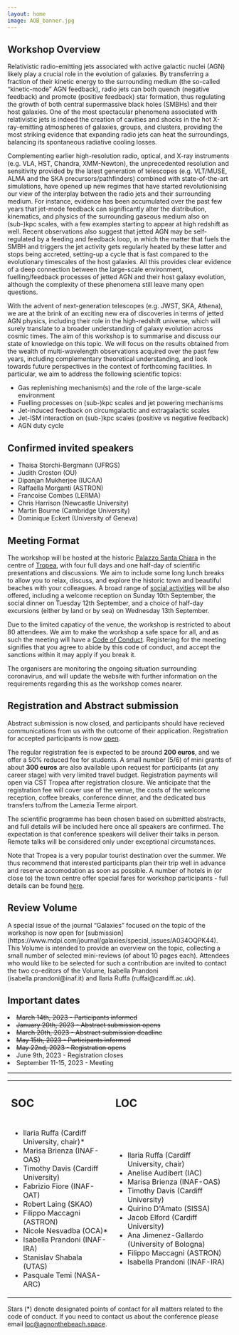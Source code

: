 ```yaml
---
layout: home
image: AOB_banner.jpg
---
```


<h2>Workshop Overview</h2>

Relativistic radio-emitting jets associated with active galactic nuclei (AGN) likely play a crucial role in the evolution of galaxies. By transferring a fraction of their kinetic energy to the surrounding medium (the so-called “kinetic-mode” AGN feedback), radio jets can both quench (negative feedback) and promote (positive feedback) star formation, thus regulating the growth of both central supermassive black holes (SMBHs) and their host galaxies. One of the most spectacular phenomena associated with relativistic jets is indeed the creation of cavities and shocks in the hot X-ray-emitting atmospheres of galaxies, groups, and clusters, providing the most striking evidence that expanding radio jets can heat the surroundings, balancing its spontaneous radiative cooling losses. 

Complementing earlier high-resolution radio, optical, and X-ray instruments (e.g. VLA, HST, Chandra, XMM-Newton), the unprecedented resolution and sensitivity provided by the latest generation of telescopes (e.g. VLT/MUSE, ALMA and the SKA precursors/pathfinders) combined with state-of-the-art simulations, have opened up new regimes that have started revolutionising our view of the interplay between the radio jets and their surrounding medium. For instance, evidence has been accumulated over the past few years that jet-mode feedback can significantly alter the distribution, kinematics, and physics of the surrounding gaseous medium also on (sub-)kpc scales, with a few examples starting to appear at high redshift as well. Recent observations also suggest that jetted AGN may be self-regulated by a feeding and feedback loop, in which the matter that fuels the SMBH and triggers the jet activity gets regularly heated by these latter and stops being accreted, setting-up a cycle that is fast compared to the evolutionary timescales of the host galaxies. All this provides clear evidence of a deep connection between the large-scale environment, fuelling/feedback processes of jetted AGN and their host galaxy evolution, although the complexity of these phenomena still leave many open questions. 

With the advent of next-generation telescopes (e.g. JWST, SKA, Athena), we are at the brink of an exciting new era of discoveries in terms of jetted AGN physics, including their role in the high-redshift universe, which will surely translate to a broader understanding of galaxy evolution across cosmic times. The aim of this workshop is to summarise and discuss our state of knowledge on this topic. We will focus on the results obtained from the wealth of multi-wavelength observations acquired over the past few years, including complementary theoretical understanding, and look towards future perspectives in the context of forthcoming facilities. In particular, we aim to address the following scientific topics:

- Gas replenishing mechanism(s) and the role of the large-scale environment
- Fuelling processes on (sub-)kpc scales and jet powering mechanisms
- Jet-induced feedback on circumgalactic and extragalactic scales
- Jet-ISM interaction on (sub-)kpc scales (positive vs negative feedback)
- AGN duty cycle

<h2>Confirmed invited speakers</h2>

- Thaisa Storchi-Bergmann (UFRGS)
- Judith Croston (OU)
- Dipanjan Mukherjee (IUCAA)
- Raffaella Morganti (ASTRON)
- Francoise Combes (LERMA)
- Chris Harrison (Newcastle University)  
- Martin Bourne (Cambridge University)
- Dominique Eckert (University of Geneva)

<h2>Meeting Format</h2>

The workshop will be hosted at the historic [Palazzo Santa Chiara](/rooms/Palazzo-Santa-Chiara/) in the centre of [Tropea](/rooms/Tropea/), with four full days and one half-day of scientific presentations and discussions. We aim to include some long lunch breaks to allow you to relax, discuss, and explore the historic town and beautiful beaches with your colleagues. A broad range of [social activities](/socialprogram/)  will be also offered, including a welcome reception on Sunday 10th September, the social dinner on Tuesday 12th September, and a choice of half-day excursions (either by land or by sea) on Wednesday 13th September.

Due to the limited capaticy of the venue, the workshop is restricted to about 80 attendees. We aim to make the workshop a safe space for all, and as such the meeting will have a [Code of Conduct](/coc/). Registering for the meeting signifies that you agree to abide by this code of conduct, and accept the sanctions within it may apply if you break it. 

The organisers are monitoring the ongoing situation surrounding coronavirus, and will update the website with further information on the requirements regarding this as the workshop comes nearer. 


<h2>Registration and Abstract submission</h2>

Abstract submission is now closed, and participants should have recieved communications from us with the outcome of their application. Registration for accepted participants is now [open](https://forms.gle/7GfURmJWCWEJGHnc9).

The regular registration fee is expected to be around <b>200 euros</b>, and we offer a 50% reduced fee for students. A small number (5/6) of mini grants of about <b>300 euros</b> are also available upon request for participants (at any career stage) with very limited travel budget. Registration payments will open via CST Tropea after registration closure.
We anticipate that the registration fee will cover use of the venue, the costs of the welcome reception, coffee breaks, conference dinner, and the dedicated bus transfers to/from the Lamezia Terme airport. 

The scientific programme has been chosen based on submitted abstracts, and full details will be included here once all speakers are confirmed. The expectation is that conference speakers will deliver their talks in person. Remote talks will be considered only under exceptional circumstances. 

Note that Tropea is a very popular tourist destination over the summer. We thus recommend that interested participants plan their trip well in advance and reserve accomodation as soon as possible. A number of hotels in (or close to) the town centre offer special fares for workshop participants - full details can be found [here](/rooms/Tropea).

<h2>Review Volume</h2>
A special issue of the journal “Galaxies” focused on the topic of the workshop is now open for [submission](https://www.mdpi.com/journal/galaxies/special_issues/A034OQPK44). This Volume is intended to provide an overview on the topic, collecting a small number of selected mini-reviews (of about 10 pages each). Attendees who would like to be selected for such a contribution are invited to contact the two co-editors of the Volume, Isabella Prandoni (isabella.prandoni@inaf.it) and Ilaria Ruffa (ruffai@cardiff.ac.uk).

<h2>Important dates</h2>

<li><s>March 14th, 2023 - Participants informed</s></li>
<li><s>January 20th, 2023 - Abstract submission opens</s></li>
<li><s>March 20th, 2023 - Abstract submission deadline</s></li>
<li><s>May 15th, 2023 - Participants informed</s></li>
<li><s>May 22nd, 2023 - Registration opens</s></li>
<li>June 9th, 2023 - Registration closes</li>
<li>September 11-15, 2023 - Meeting</li>

<!-- <h2>Tweeting the Meeting</h2>

Nullam a nunc felis. Aenean nec metus sed elit feugiat elementum sed ut quam. Maecenas dignissim augue nec sollicitudin sagittis. Donec sagittis dolor non tincidunt eleifend. Donec vel nibh et leo pretium dignissim. Nulla vehicula arcu velit, ac facilisis turpis fermentum ac. Integer at tempus sem, in vehicula magna. Ut tempor est nec nisl imperdiet porttitor sit amet maximus massa. -->


<hr>
<table style='width: 100%'><tr><td>
<h2>SOC</h2></td><td><h2>LOC</h2></td></tr><tr><td>
<ul>
  <li>Ilaria Ruffa (Cardiff University, chair)*</li>
  <li>Marisa Brienza (INAF-OAS)</li>
  <li>Timothy Davis (Cardiff University)</li>
  <li>Fabrizio Fiore (INAF-OAT)</li>
  <li>Robert Laing (SKAO)</li>
  <li>Filippo Maccagni (ASTRON)</li>
  <li>Nicole Nesvadba (OCA)*</li>
  <li>Isabella Prandoni (INAF-IRA)</li>
  <li>Stanislav Shabala (UTAS)</li>
  <li>Pasquale Temi (NASA-ARC)</li>
</ul> 
</td><td>
<ul>
  <li>Ilaria Ruffa (Cardiff University, chair)</li>
  <li>Anelise Audibert (IAC)</li>
  <li>Marisa Brienza (INAF-OAS)</li>
  <li>Timothy Davis (Cardiff University)</li>
  <li>Quirino D'Amato (SISSA)</li>
  <li>Jacob Elford (Cardiff University)</li>
  <li>Ana Jimenez-Gallardo (University of Bologna)</li>
  <li>Filippo Maccagni (ASTRON)</li>  
  <li>Isabella Prandoni (INAF-IRA)</li>  
</ul> 
</td></tr></table>
Stars (*) denote designated points of contact for all matters related to the code of conduct. If you need to contact us about the conference please email <a href="mailto:loc@agnonthebeach.space">loc@agnonthebeach.space</a>.
